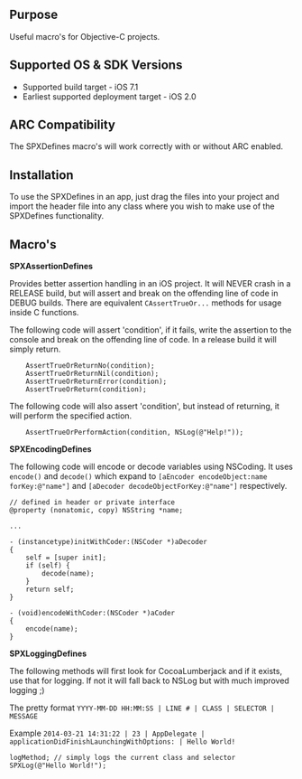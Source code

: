 Purpose
--------------

Useful macro's for Objective-C projects.


Supported OS & SDK Versions
-----------------------------

* Supported build target - iOS 7.1
* Earliest supported deployment target - iOS 2.0


ARC Compatibility
------------------

The SPXDefines macro's will work correctly with or without ARC enabled.


Installation
--------------

To use the SPXDefines in an app, just drag the files into your project and import the header file into any class where you wish to make use of the SPXDefines functionality.

Macro's
-------------
 
**SPXAssertionDefines**

Provides better assertion handling in an iOS project. It will NEVER crash in a RELEASE build, but will assert and break on the offending line of code in DEBUG builds. There are equivalent `CAssertTrueOr...` methods for usage inside C functions.

The following code will assert 'condition', if it fails, write the assertion to the console and break on the offending line of code. In a release build it will simply return.

		AssertTrueOrReturnNo(condition);
		AssertTrueOrReturnNil(condition);
		AssertTrueOrReturnError(condition);
		AssertTrueOrReturn(condition);

The following code will also assert 'condition', but instead of returning, it will perform the specified action.
		
		AssertTrueOrPerformAction(condition, NSLog(@"Help!"));


**SPXEncodingDefines**

The following code will encode or decode variables using NSCoding. It uses `encode()` and `decode()` which expand to `[aEncoder encodeObject:name forKey:@"name"]` and `[aDecoder decodeObjectForKey:@"name"]` respectively.
	
	// defined in header or private interface
	@property (nonatomic, copy) NSString *name;
	
	...
	
	- (instancetype)initWithCoder:(NSCoder *)aDecoder
	{
		self = [super init];
		if (self) {
			decode(name);	
		}
		return self;
	} 
	
	- (void)encodeWithCoder:(NSCoder *)aCoder
	{
		encode(name);	
	} 


**SPXLoggingDefines**

The following methods will first look for CocoaLumberjack and if it exists, use that for logging. If not it will fall back to NSLog but with much improved logging ;)

The pretty format
`YYYY-MM-DD HH:MM:SS | LINE # | CLASS | SELECTOR | MESSAGE`

Example
`2014-03-21 14:31:22 | 23 | AppDelegate | applicationDidFinishLaunchingWithOptions: | Hello World!`

	logMethod; // simply logs the current class and selector
	SPXLog(@"Hello World!");

